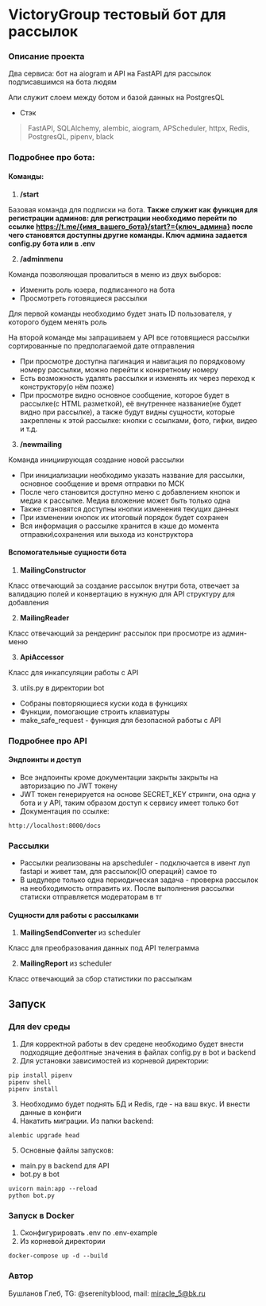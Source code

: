# VictoryGroup тестовый бот для рассылок

### Описание проекта

Два сервиса: бот на aiogram и API на FastAPI для рассылок подписавшимся на бота людям


Апи служит слоем между ботом и базой данных на PostgresQL

* Стэк
> FastAPI, SQLAlchemy, alembic, aiogram, APScheduler, httpx, Redis, PostgresQL, pipenv, black

### Подробнее про бота:
#### Команды:
1) **/start**


Базовая команда для подписки на бота. **Также служит как функция для регистрации админов: для регистрации 
необходимо перейти по ссылке https://t.me/{имя_вашего_бота}/start?={ключ_админа} после чего становятся доступны другие команды. Ключ админа задается config.py бота или в .env**

2) **/adminmenu**


Команда позволяющая провалиться в меню из двух выборов:
* Изменить роль юзера, подписанного на бота
* Просмотреть готовящиеся рассылки

Для первой команды необходимо будет знать ID пользователя, у которого будем менять роль


На второй команде мы запрашиваем у API все готовящиеся рассылки сортированные по предполагаемой дате отправления

* При просмотре доступна пагинация и навигация по порядковому номеру рассылки, можно перейти к конкретному номеру
* Есть возможность удалять рассылки и изменять их через переход к конструктору(о нём позже)
* При просмотре видно основное сообщение, которое будет в рассылке(с HTML разметкой), её внутреннее название(не будет видно при рассылке), а
также будут видны сущности, которые закреплены к этой рассылке: кнопки с ссылками, фото, гифки, видео и т.д.


3) **/newmailing**

Команда инициирующая создание новой рассылки

* При инициализации необходимо указать название для рассылки, основное сообщение и время отправки по МСК
* После чего становится доступно меню с добавлением кнопок и медиа к рассылке. Медиа вложение может быть только одна
* Также становятся доступны кнопки изменения текущих данных
* При изменении кнопок их итоговый порядок будет сохранен
* Вся информация о рассылке хранится в кэше до момента отправки\сохранения или выхода из конструктора


#### Вспомогательные сущности бота
1) **MailingConstructor**

Класс отвечающий за создание рассылок внутри бота, отвечает за валидацию полей и конвертацию в нужную для API структуру для добавления

2) **MailingReader**

Класс отвечающий за рендеринг рассылок при просмотре из админ-меню

3) **ApiAccessor**

Класс для инкапсуляции работы с API

3) utils.py в директории bot

* Cобраны повторяющиеся куски кода в функциях
* Функции, помогающие строить клавиатуры
* make_safe_request - функция для безопасной работы с API


### Подробнее про API

#### Эндпоинты и доступ

* Все эндпоинты кроме документации закрыты закрыты на авторизацию по JWT токену
* JWT токен генерируется на основе SECRET_KEY стринги, она одна у бота и у API, таким образом доступ к сервису имеет только бот
* Документация по ссылке:
```bazaar
http://localhost:8000/docs
```
### Рассылки

* Рассылки реализованы на apscheduler - подключается в ивент луп fastapi и живет там, для рассылок(IO операций) самое то
* В шедулере только одна периодическая задача - проверка рассылок на необходимость отправить их. После выполнения рассылки 
статиски отправляется модераторам в тг

#### Сущности для работы с рассылками

1) **MailingSendConverter** из scheduler

Класс для преобразования данных под API телеграмма

2) **MailingReport** из scheduler

Класс отвечающий за сбор статистики по рассылкам


## Запуск
### Для dev среды
1) Для корректной работы в dev средене необходимо будет внести подходящие дефолтные значения в файлах config.py в bot и backend
2) Для установки зависимостей из корневой директории:
```bazaar
pip install pipenv
pipenv shell
pipenv install
```
3) Необходимо будет поднять БД и Redis, где - на ваш вкус. И внести данные в конфиги
4) Накатить миграции. Из папки backend:
```bazaar
alembic upgrade head
```
5) Основные файлы запусков:
* main.py в backend для API
* bot.py в bot
```bazaar
uvicorn main:app --reload
python bot.py
```

### Запуск в Docker
1) Сконфигурировать .env по .env-example
2) Из корневой директории
```bazaar
docker-compose up -d --build
```

### Автор
Бушланов Глеб, TG: @serenityblood, mail: miracle_5@bk.ru
